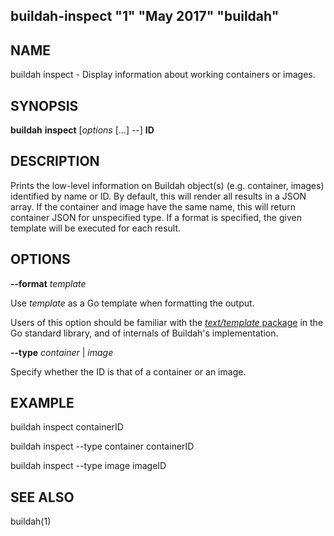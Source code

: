 ## buildah-inspect "1" "May 2017" "buildah"

## NAME
buildah inspect - Display information about working containers or images.

## SYNOPSIS
**buildah** **inspect** [*options* [...] --] **ID**

## DESCRIPTION
Prints the low-level information on Buildah object(s) (e.g. container, images) identified by name or ID. By default, this will render all results in a
JSON array. If the container and image have the same name, this will return container JSON for unspecified type. If a format is specified, 
the given template will be executed for each result.

## OPTIONS

**--format** *template*

Use *template* as a Go template when formatting the output.

Users of this option should be familiar with the [*text/template*
package](https://golang.org/pkg/text/template/) in the Go standard library, and
of internals of Buildah's implementation.

**--type** *container* | *image*

Specify whether the ID is that of a container or an image.

## EXAMPLE

buildah inspect containerID

buildah inspect --type container containerID

buildah inspect --type image imageID

## SEE ALSO
buildah(1)
